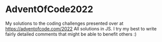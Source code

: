 # AdventOfCode2022
My solutions to the coding challenges presented over at
https://adventofcode.com/2022
All solutions in JS. I try my best to write fairly detailed comments
that might be able to benefit others :)
